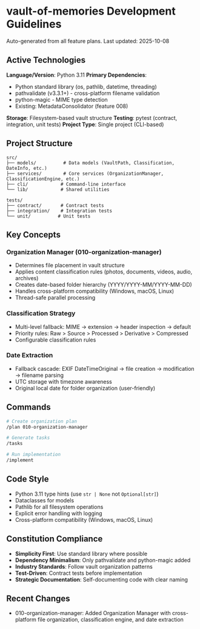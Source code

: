 # vault-of-memories Development Guidelines

Auto-generated from all feature plans. Last updated: 2025-10-08

## Active Technologies

**Language/Version**: Python 3.11
**Primary Dependencies**:
- Python standard library (os, pathlib, datetime, threading)
- pathvalidate (v3.3.1+) - cross-platform filename validation
- python-magic - MIME type detection
- Existing: MetadataConsolidator (feature 008)

**Storage**: Filesystem-based vault structure
**Testing**: pytest (contract, integration, unit tests)
**Project Type**: Single project (CLI-based)

## Project Structure
```
src/
├── models/          # Data models (VaultPath, Classification, DateInfo, etc.)
├── services/        # Core services (OrganizationManager, ClassificationEngine, etc.)
├── cli/            # Command-line interface
└── lib/            # Shared utilities

tests/
├── contract/       # Contract tests
├── integration/    # Integration tests
└── unit/          # Unit tests
```

## Key Concepts

### Organization Manager (010-organization-manager)
- Determines file placement in vault structure
- Applies content classification rules (photos, documents, videos, audio, archives)
- Creates date-based folder hierarchy (YYYY/YYYY-MM/YYYY-MM-DD)
- Handles cross-platform compatibility (Windows, macOS, Linux)
- Thread-safe parallel processing

### Classification Strategy
- Multi-level fallback: MIME → extension → header inspection → default
- Priority rules: Raw > Source > Processed > Derivative > Compressed
- Configurable classification rules

### Date Extraction
- Fallback cascade: EXIF DateTimeOriginal → file creation → modification → filename parsing
- UTC storage with timezone awareness
- Original local date for folder organization (user-friendly)

## Commands
```bash
# Create organization plan
/plan 010-organization-manager

# Generate tasks
/tasks

# Run implementation
/implement
```

## Code Style
- Python 3.11 type hints (use `str | None` not `Optional[str]`)
- Dataclasses for models
- Pathlib for all filesystem operations
- Explicit error handling with logging
- Cross-platform compatibility (Windows, macOS, Linux)

## Constitution Compliance
- **Simplicity First**: Use standard library where possible
- **Dependency Minimalism**: Only pathvalidate and python-magic added
- **Industry Standards**: Follow vault organization patterns
- **Test-Driven**: Contract tests before implementation
- **Strategic Documentation**: Self-documenting code with clear naming

## Recent Changes
- 010-organization-manager: Added Organization Manager with cross-platform file organization, classification engine, and date extraction

<!-- MANUAL ADDITIONS START -->
<!-- MANUAL ADDITIONS END -->